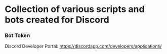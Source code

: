 # Collection of various scripts and bots created for Discord

### Bot Token
Discord Developer Portal: https://discordapp.com/developers/applications/